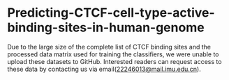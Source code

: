 # Predicting-CTCF-cell-type-active-binding-sites-in-human-genome

Due to the large size of the complete list of CTCF binding sites and the processed data matrix used for training the classifiers, we were unable to upload these datasets to GitHub. Interested readers can request access to these data by contacting us via email(22246013@mail.imu.edu.cn).
